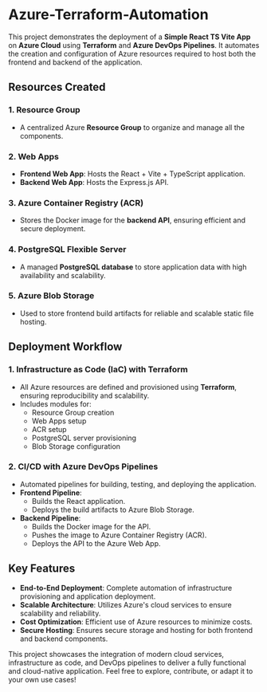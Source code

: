 # Azure-Terraform-Automation

This project demonstrates the deployment of a **Simple React TS Vite App** on **Azure Cloud** using **Terraform** and **Azure DevOps Pipelines**. It automates the creation and configuration of Azure resources required to host both the frontend and backend of the application.

## Resources Created

### 1. **Resource Group**
- A centralized Azure **Resource Group** to organize and manage all the components.

### 2. **Web Apps**
- **Frontend Web App**: Hosts the React + Vite + TypeScript application.
- **Backend Web App**: Hosts the Express.js API.

### 3. **Azure Container Registry (ACR)**
- Stores the Docker image for the **backend API**, ensuring efficient and secure deployment.

### 4. **PostgreSQL Flexible Server**
- A managed **PostgreSQL database** to store application data with high availability and scalability.

### 5. **Azure Blob Storage**
- Used to store frontend build artifacts for reliable and scalable static file hosting.

## Deployment Workflow

### 1. **Infrastructure as Code (IaC) with Terraform**
- All Azure resources are defined and provisioned using **Terraform**, ensuring reproducibility and scalability.
- Includes modules for:
  - Resource Group creation
  - Web Apps setup
  - ACR setup
  - PostgreSQL server provisioning
  - Blob Storage configuration

### 2. **CI/CD with Azure DevOps Pipelines**
- Automated pipelines for building, testing, and deploying the application.
- **Frontend Pipeline**:
  - Builds the React application.
  - Deploys the build artifacts to Azure Blob Storage.
- **Backend Pipeline**:
  - Builds the Docker image for the API.
  - Pushes the image to Azure Container Registry (ACR).
  - Deploys the API to the Azure Web App.

## Key Features
- **End-to-End Deployment**: Complete automation of infrastructure provisioning and application deployment.
- **Scalable Architecture**: Utilizes Azure's cloud services to ensure scalability and reliability.
- **Cost Optimization**: Efficient use of Azure resources to minimize costs.
- **Secure Hosting**: Ensures secure storage and hosting for both frontend and backend components.

This project showcases the integration of modern cloud services, infrastructure as code, and DevOps pipelines to deliver a fully functional and cloud-native application. Feel free to explore, contribute, or adapt it to your own use cases!

